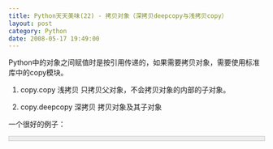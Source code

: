 ```yaml
---
title: Python天天美味(22) - 拷贝对象（深拷贝deepcopy与浅拷贝copy）
layout: post
category: Python
date: 2008-05-17 19:49:00
---
```


Python中的对象之间赋值时是按引用传递的，如果需要拷贝对象，需要使用标准库中的copy模块。

1. copy.copy 浅拷贝 只拷贝父对象，不会拷贝对象的内部的子对象。

2. copy.deepcopy 深拷贝 拷贝对象及其子对象

一个很好的例子：

<div style="border: 1px solid #cccccc; padding: 4px 5px 4px 4px; background-color: #eeeeee; font-size: 13px; width: 98%;"><!--

Code highlighting produced by Actipro CodeHighlighter (freeware)

http://www.CodeHighlighter.com/

-->![](http://www.cnblogs.com/Images/OutliningIndicators/None.gif)<span style="color: #0000ff;">import</span><span style="color: #000000;">&nbsp;copy

![](http://www.cnblogs.com/Images/OutliningIndicators/None.gif)a&nbsp;</span><span style="color: #000000;">=</span><span style="color: #000000;">&nbsp;[</span><span style="color: #000000;">1</span><span style="color: #000000;">,&nbsp;</span><span style="color: #000000;">2</span><span style="color: #000000;">,&nbsp;</span><span style="color: #000000;">3</span><span style="color: #000000;">,&nbsp;</span><span style="color: #000000;">4</span><span style="color: #000000;">,&nbsp;[</span><span style="color: #800000;">'</span><span style="color: #800000;">a</span><span style="color: #800000;">'</span><span style="color: #000000;">,&nbsp;</span><span style="color: #800000;">'</span><span style="color: #800000;">b</span><span style="color: #800000;">'</span><span style="color: #000000;">]]&nbsp;&nbsp;</span><span style="color: #008000;">#</span><span style="color: #008000;">原始对象</span><span style="color: #008000;">

![](http://www.cnblogs.com/Images/OutliningIndicators/None.gif)</span><span style="color: #000000;">

![](http://www.cnblogs.com/Images/OutliningIndicators/None.gif)b&nbsp;</span><span style="color: #000000;">=</span><span style="color: #000000;">&nbsp;a&nbsp;&nbsp;</span><span style="color: #008000;">#</span><span style="color: #008000;">赋值，传对象的引用</span><span style="color: #008000;">

![](http://www.cnblogs.com/Images/OutliningIndicators/None.gif)</span><span style="color: #000000;">c&nbsp;</span><span style="color: #000000;">=</span><span style="color: #000000;">&nbsp;copy.copy(a)&nbsp;&nbsp;</span><span style="color: #008000;">#</span><span style="color: #008000;">对象拷贝，浅拷贝</span><span style="color: #008000;">

![](http://www.cnblogs.com/Images/OutliningIndicators/None.gif)</span><span style="color: #000000;">d&nbsp;</span><span style="color: #000000;">=</span><span style="color: #000000;">&nbsp;copy.deepcopy(a)&nbsp;&nbsp;</span><span style="color: #008000;">#</span><span style="color: #008000;">对象拷贝，深拷贝</span><span style="color: #008000;">

![](http://www.cnblogs.com/Images/OutliningIndicators/None.gif)</span><span style="color: #000000;">

![](http://www.cnblogs.com/Images/OutliningIndicators/None.gif)a.append(</span><span style="color: #000000;">5</span><span style="color: #000000;">)&nbsp;&nbsp;</span><span style="color: #008000;">#</span><span style="color: #008000;">修改对象a</span><span style="color: #008000;">

![](http://www.cnblogs.com/Images/OutliningIndicators/None.gif)</span><span style="color: #000000;">a[</span><span style="color: #000000;">4</span><span style="color: #000000;">].append(</span><span style="color: #800000;">'</span><span style="color: #800000;">c</span><span style="color: #800000;">'</span><span style="color: #000000;">)&nbsp;&nbsp;</span><span style="color: #008000;">#</span><span style="color: #008000;">修改对象a中的['a',&nbsp;'b']数组对象</span><span style="color: #008000;">

![](http://www.cnblogs.com/Images/OutliningIndicators/None.gif)</span><span style="color: #000000;">

![](http://www.cnblogs.com/Images/OutliningIndicators/None.gif)</span><span style="color: #0000ff;">print</span><span style="color: #000000;">&nbsp;</span><span style="color: #800000;">'</span><span style="color: #800000;">a&nbsp;=&nbsp;</span><span style="color: #800000;">'</span><span style="color: #000000;">,&nbsp;a

![](http://www.cnblogs.com/Images/OutliningIndicators/None.gif)</span><span style="color: #0000ff;">print</span><span style="color: #000000;">&nbsp;</span><span style="color: #800000;">'</span><span style="color: #800000;">b&nbsp;=&nbsp;</span><span style="color: #800000;">'</span><span style="color: #000000;">,&nbsp;b

![](http://www.cnblogs.com/Images/OutliningIndicators/None.gif)</span><span style="color: #0000ff;">print</span><span style="color: #000000;">&nbsp;</span><span style="color: #800000;">'</span><span style="color: #800000;">c&nbsp;=&nbsp;</span><span style="color: #800000;">'</span><span style="color: #000000;">,&nbsp;c

![](http://www.cnblogs.com/Images/OutliningIndicators/None.gif)</span><span style="color: #0000ff;">print</span><span style="color: #000000;">&nbsp;</span><span style="color: #800000;">'</span><span style="color: #800000;">d&nbsp;=&nbsp;</span><span style="color: #800000;">'</span><span style="color: #000000;">,&nbsp;d</span></div>

输出结果：

a =&nbsp; [1, 2, 3, 4, ['a', 'b', 'c'], 5]

b =&nbsp; [1, 2, 3, 4, ['a', 'b', 'c'], 5]

c =&nbsp; [1, 2, 3, 4, ['a', 'b', 'c']]

d =&nbsp; [1, 2, 3, 4, ['a', 'b']]

#### [Python  天天美味系列（总）](http://www.cnblogs.com/coderzh/archive/2008/07/08/pythoncookbook.html)
 <p>[Python    天天美味(20) - 命令行参数sys.argv](http://www.cnblogs.com/coderzh/archive/2008/05/16/1201079.html)&nbsp; &nbsp;
  
[Python    天天美味(21) - httplib，smtplib](http://www.cnblogs.com/coderzh/archive/2008/05/17/1201449.html) &nbsp;
  
[Python    天天美味(22) - 拷贝对象（深拷贝deepcopy与浅拷贝copy）](http://www.cnblogs.com/coderzh/archive/2008/05/17/1201506.html) &nbsp;
  
[Python    天天美味(23) - enumerate遍历数组](http://www.cnblogs.com/coderzh/archive/2008/05/17/1201509.html) 
  
[Python    天天美味(24) - 初始化多维数组](http://www.cnblogs.com/coderzh/archive/2008/05/18/1201993.html) &nbsp;
...
</p>
